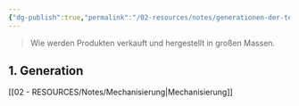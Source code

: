 ```yaml
---
{"dg-publish":true,"permalink":"/02-resources/notes/generationen-der-technisierung/","tags":[null],"noteIcon":"","updated":"2024-08-06T08:51:46.209+02:00"}
---
```


> Wie werden Produkten verkauft und hergestellt in großen Massen.

## 1. Generation
[[02 - RESOURCES/Notes/Mechanisierung\|Mechanisierung]]
